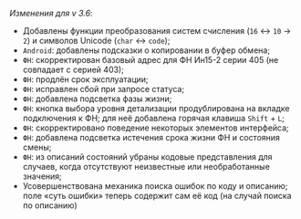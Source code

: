 _Изменения для v 3.6_:
- Добавлены функции преобразования систем счисления (`16` ↔ `10` → `2`) и символов Unicode (`char` ↔ `code`);
- `Android`: добавлены подсказки о копировании в буфер обмена;
- `ФН`: скорректирован базовый адрес для ФН Ин15-2 серии 405 (не совпадает с серией 403);
- `ФН`: продлён срок эксплуатации;
- `ФН`: исправлен сбой при запросе статуса;
- `ФН`: добавлена подсветка фазы жизни;
- `ФН`: кнопка выбора уровня детализации продублирована на вкладке подключения к ФН; для неё добавлена горячая клавиша `Shift` + `L`;
- `ФН`: скорректировано поведение некоторых элементов интерфейса;
- `ФН`: добавлена подсветка истечения срока жизни ФН и состояния смены;
- `ФН`: из описаний состояний убраны кодовые представления для случаев, когда отсутствуют неизвестные или необработанные значения;
- Усовершенствована механика поиска ошибок по коду и описанию; поле «суть ошибки» теперь содержит сам её код (на случай поиска по описанию)
